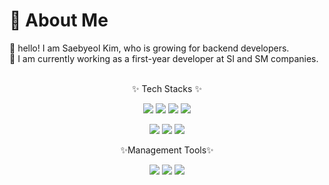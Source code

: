# :star2: About Me
 :seedling: hello! I am Saebyeol Kim, who is growing for backend developers. <br/>
 :seedling: I am currently working as a first-year developer at SI and SM companies.
<br/><br/>

<div align="center">

:sparkles: Tech Stacks :sparkles:

<img src="https://img.shields.io/badge/Java-007396?style=flat-square&logo=Java&logoColor=white"/> <img src="https://img.shields.io/badge/Spring-6DB33F?style=flat&logo=Spring&logoColor=white"/> <img src="https://img.shields.io/badge/Javascript-F7DF1E?style=flat&logo=JavaScript&logoColor=white"/> <img src="https://img.shields.io/badge/.NET-512BD4?style=flat&logo=.NET&logoColor=white"/> 

<img src="https://img.shields.io/badge/MySQL-4479A1?style=flat&logo=MySQL&logoColor=white"/> <img src="https://img.shields.io/badge/Oracle-F80000?style=flat&logo=Oracle&logoColor=white"/> <img src="https://img.shields.io/badge/Amazon AWS-232F3E?style=flat&logo=Amazon AWS&logoColor=white"/>
 
:sparkles:Management Tools:sparkles:
 
 <img src="https://img.shields.io/badge/GitHub-181717?style=flat&logo=GitHub&logoColor=white"/> <img src="https://img.shields.io/badge/Jira-0052CC?style=flat&logo=Jira&logoColor=white"/> <img src="https://img.shields.io/badge/Confluence-172B4D?style=flat&logo=Confluence&logoColor=white"/>
</div>

